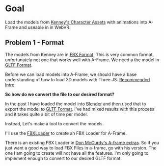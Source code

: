 # Goal

Load the models from [Kenney's Character Assets](https://kenney.itch.io/kenney-character-assets) with animations into A-Frame and useable in in WebVR.

## Problem 1 - Format
The models from Kenney are in [FBX Format](https://en.wikipedia.org/wiki/FBX). This is very common format, unfortunately not one that works well with A-Frame. We need a the model in [GLTF Format](https://en.wikipedia.org/wiki/GlTF).

Before we can load models into A-Frame, we should have a base understanding of how to load 3D models with Three.JS. [Recommended Intro](https://threejs.org/docs/index.html#manual/en/introduction/Loading-3D-models)

**So how do we convert the file to our desired format?**

In the past I have loaded the model into [Blender](https://www.blender.org/) and then used that to export the model to [GLTF Format](https://en.wikipedia.org/wiki/GlTF). I've had mixed results with this process and it takes quite a bit of time per model.

Instead, Let's make a tool to convert the models.

I'll use the [FBXLoader](https://github.com/mrdoob/three.js/blob/dev/examples/js/loaders/FBXLoader.js) to create an FBX Loader for A-Frame.

There is an existing FBX Loader in [Don McCurdy's A-frame extras](https://github.com/donmccurdy/aframe-extras/tree/master/src/loaders). So if you just want a good way to load FBX Files in a-frame, go with his version. The one I am going to create will not have all the features. I'm only going to implement enough to convert to our desired GLTF format.
